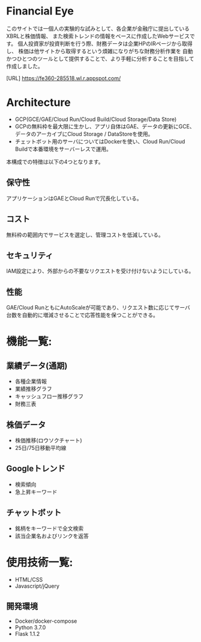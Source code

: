 # Financial Eye

このサイトでは一個人の実験的な試みとして、各企業が金融庁に提出しているXBRLと株価情報、
また検索トレンドの情報をベースに作成したWebサービスです。
個人投資家が投資判断を行う際、財務データは企業HPのIRページから取得し、
株価は他サイトから取得するという煩雑になりがちな財務分析作業を
自動かつひとつのツールとして提供することで、より手軽に分析することを目指して作成しました。

[URL] https://fe360-285518.wl.r.appspot.com/

# Architecture
- GCP(GCE/GAE/Cloud Run/Cloud Build/Cloud Storage/Data Store)
- GCPの無料枠を最大限に生かし、アプリ自体はGAE、データの更新にGCE、データのアーカイブにCloud Storage / DataStoreを使用。
- チェットボット用のサーバについてはDockerを使い、Cloud Run/Cloud Buildで本番環境をサーバーレスで運用。

本構成での特徴は以下の4つとなります。

## 保守性
アプリケーションはGAEとCloud Runで冗長化している。

## コスト
無料枠の範囲内でサービスを選定し、管理コストを低減している。

## セキュリティ
IAM設定により、外部からの不要なリクエストを受け付けないようにしている。

## 性能
GAE/Cloud RunともにAutoScaleが可能であり、リクエスト数に応じてサーバ台数を自動的に増減させることで応答性能を保つことができる。

# 機能一覧:

## 業績データ(通期)
- 各種企業情報
- 業績推移グラフ
- キャッシュフロー推移グラフ
- 財務三表

## 株価データ
- 株価推移(ロウソクチャート)
- 25日/75日移動平均線

## Googleトレンド
- 検索傾向
- 急上昇キーワード

## チャットボット
- 銘柄をキーワードで全文検索
- 該当企業名およびリンクを返答

# 使用技術一覧:
- HTML/CSS
- Javascript/jQuery

## 開発環境
- Docker/docker-compose
- Python 3.7.0
- Flask 1.1.2
